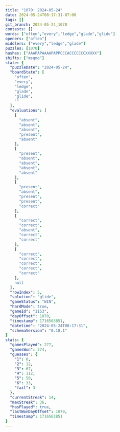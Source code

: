```yaml
---
title: "1070: 2024-05-24"
date: 2024-05-24T08:17:31-07:00
tags: []
git_branch: 2024-05-24_1070
contests: []
words: ["often","every","ledge","glade","glide"]
openers: ["often"]
middlers: ["every","ledge","glade"]
puzzles: [1070]
hashes: ["AAAPAPAAAAPAPPCCCACCCCCCCXXXXX"]
shifts: ["msqmo"]
state: {
  "puzzleDate": "2024-05-24",
  "boardState": [
    "often",
    "every",
    "ledge",
    "glade",
    "glide",
    ""
  ],
  "evaluations": [
    [
      "absent",
      "absent",
      "absent",
      "present",
      "absent"
    ],
    [
      "present",
      "absent",
      "absent",
      "absent",
      "absent"
    ],
    [
      "present",
      "absent",
      "present",
      "present",
      "correct"
    ],
    [
      "correct",
      "correct",
      "absent",
      "correct",
      "correct"
    ],
    [
      "correct",
      "correct",
      "correct",
      "correct",
      "correct"
    ],
    null
  ],
  "rowIndex": 5,
  "solution": "glide",
  "gameStatus": "WIN",
  "hardMode": true,
  "gameId": "1153",
  "dayOffset": 1070,
  "timestamp": 1716563851,
  "datetime": "2024-05-24T08:17:31",
  "schemaVersion": "0.18.1"
}
stats: {
  "gamesPlayed": 277,
  "gamesWon": 274,
  "guesses": {
    "1": 0,
    "2": 12,
    "3": 67,
    "4": 112,
    "5": 50,
    "6": 33,
    "fail": 3
  },
  "currentStreak": 14,
  "maxStreak": 36,
  "hasPlayed": true,
  "lastWonDayOffset": 1070,
  "timestamp": 1716563851
}
---
```

<!-- more -->
